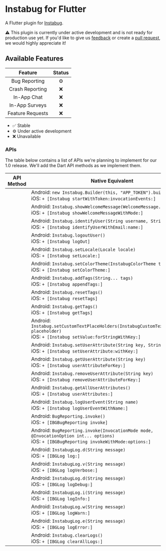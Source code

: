 # Instabug for Flutter

A Flutter plugin for [Instabug](https://instabug.com/).

⚠️ This plugin is currently under active development and is not ready for production use yet. If you'd like to give us [feedback](https://github.com/Instabug/Instabug-Flutter/issues) or create a [pull request](https://github.com/Instabug/Instabug-Flutter/pulls), we would highly appreciate it!

## Available Features

|      Feature     | Status |
|:----------------:|:------:|
| Bug Reporting    |    ⚙️   |
| Crash Reporting  |    ❌   |
| In-App Chat      |    ❌   |
| In-App Surveys   |    ❌   |
| Feature Requests |    ❌   |

* ✅ Stable
* ⚙️ Under active development
* ❌ Unavailable

### APIs

The table below contains a list of APIs we're planning to implement for our 1.0 release. We'll add the Dart API methods as we implement them.



| API Method | Native Equivalent                                                                                                                       |
|------------|-----------------------------------------------------------------------------------------------------------------------------------------|
|            | Android: `new Instabug.Builder(this, "APP_TOKEN").build()`<br>iOS: `+ [Instabug startWithToken:invocationEvents:]`                         |
|            | Android: `Instabug.showWelcomeMessage(WelcomeMessage.State state)`<br>iOS: `+ [Instabug showWelcomeMessageWithMode:]`                      |
|            | Android: `Instabug.identifyUser(String username, String email)`<br>iOS: `+ [Instabug identifyUserWithEmail:name:]`                         |
|            | Android: `Instabug.logoutUser()`<br>iOS: `+ [Instabug logOut]`                                                                             |
|            | Android: `Instabug.setLocale(Locale locale)`<br>iOS: `+ [Instabug setLocale:]`                                                             |
|            |  Android: `Instabug.setColorTheme(InstabugColorTheme theme)`<br>iOS: `+ [Instabug setColorTheme:]`                                         |
|            | Android: `Instabug.addTags(String... tags)`<br>iOS: `+ [Instabug appendTags:]`                                                             |
|            | Android: `Instabug.resetTags()`<br>iOS: `+ [Instabug resetTags]`                                                                           |
|            | Android: `Instabug.getTags()`<br>iOS: `+ [Instabug getTags]`                                                                               |
|            | Android: `Instabug.setCustomTextPlaceHolders(InstabugCustomTextPlaceHolder placeholder)`<br>iOS: `+ [Instabug setValue:forStringWithKey:]` |
|            | Android: `Instabug.setUserAttribute(String key, String value)`<br>iOS: `+ [Instabug setUserAttribute:withKey:]`                            |
|            | Android: `Instabug.getUserAttribute(String key)`<br>iOS: `+ [Instabug userAttributeForKey:]`                                               |
|            | Android: `Instabug.removeUserAttribute(String key)`<br>iOS: `+ [Instabug removeUserAttributeForKey:]`                                      |
|            | Android: `Instabug.getAllUserAttributes()`<br>iOS: `+ [Instabug userAttributes:]`                                                          |
|            | Android: `Instabug.logUserEvent(String name)`<br>iOS: `+ [Instabug logUserEventWithName:]`                                                 |
|            | Android: `BugReporting.invoke()`<br>iOS: `+ [IBGBugReporting invoke]`                                                                      |
|            | Android: `BugReporting.invoke(InvocationMode mode, @InvocationOption int... options)`<br>iOS: `+ [IBGBugReporting invokeWithMode:options:]`  |
|            | Android: `InstabugLog.d(String message)`<br>iOS: `+ [IBGLog log:]`                                                                         |
|            | Android: `InstabugLog.v(String message)`<br>iOS: `+ [IBGLog logVerbose:]`                                                                  |
|            | Android: `InstabugLog.d(String message)`<br>iOS: `+ [IBGLog logDebug:]`                                                                    |
|            | Android: `InstabugLog.i(String message)`<br>iOS: `+ [IBGLog logInfo:]`                                                                     |
|            | Android: `InstabugLog.w(String message)`<br>iOS: `+ [IBGLog logWarn:]`                                                                     |
|            | Android: `InstabugLog.e(String message)`<br>iOS: `+ [IBGLog logError:]`                                                                    |
|            | Android: `Instabug.clearLogs()`<br>iOS: `+ [IBGLog clearAllLogs:]`                                                                         |
